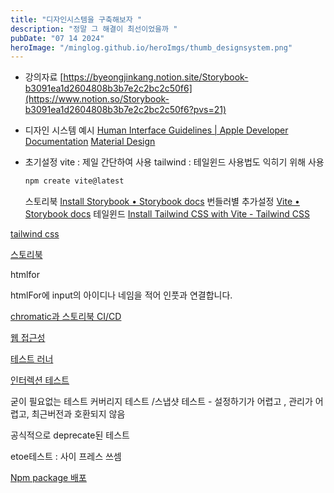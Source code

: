 ```yaml
---
title: "디자인시스템을 구축해보자 "
description: "정말 그 해결이 최선이었을까 "
pubDate: "07 14 2024"
heroImage: "/minglog.github.io/heroImgs/thumb_designsystem.png"
---
```


- 강의자료
  [https://byeongjinkang.notion.site/Storybook-b3091ea1d2604808b3b7e2c2bc2c50f6](https://www.notion.so/Storybook-b3091ea1d2604808b3b7e2c2bc2c50f6?pvs=21)
- 디자인 시스템 예시
  [Human Interface Guidelines | Apple Developer Documentation](https://developer.apple.com/design/human-interface-guidelines/)
  [Material Design](https://m2.material.io/design/iconography/system-icons.html#design-principles)
- 초기설정
  vite : 제일 간단하여 사용
  tailwind : 테일윈드 사용법도 익히기 위해 사용

  ```jsx
  npm create vite@latest

  ```

  스토리북
  [Install Storybook • Storybook docs](https://storybook.js.org/docs/get-started/install)
  번들러별 추가설정
  [Vite • Storybook docs](https://storybook.js.org/docs/builders/vite)
  테일윈드
  [Install Tailwind CSS with Vite - Tailwind CSS](https://tailwindcss.com/docs/guides/vite)

[tailwind css ](https://www.notion.so/tailwind-css-1490d1f995c14838bf69ef91a407bd69?pvs=21)

[스토리북](https://www.notion.so/ff42407c1e4a4141aeaf53b8ebbd2a8e?pvs=21)

htmlfor

htmlFor에 input의 아이디나 네임을 적어 인풋과 연결합니다.

[chromatic과 스토리북 CI/CD ](https://www.notion.so/chromatic-CI-CD-0c99c78a7a824092b54fcbca299c44ac?pvs=21)

[웹 접근성 ](https://www.notion.so/4ed19391a8d944c490cd8ffcd8649c91?pvs=21)

[테스트 러너 ](https://www.notion.so/171d3c98f9c8402eb022e7c2127e5269?pvs=21)

[인터렉션 테스트 ](https://www.notion.so/462c5a5bfad44e428290585c9bb5a3a4?pvs=21)

굳이 필요없는 테스트 커버리지 테스트 /스냅샷 테스트 - 설정하기가 어렵고 , 관리가 어렵고, 최근버전과 호환되지 않음

공식적으로 deprecate된 테스트

etoe테스트 : 사이 프레스 쓰셈

[Npm package 배포 ](https://www.notion.so/Npm-package-ebffb48e6c1d4e85a4a4182c8a6b3462?pvs=21)

